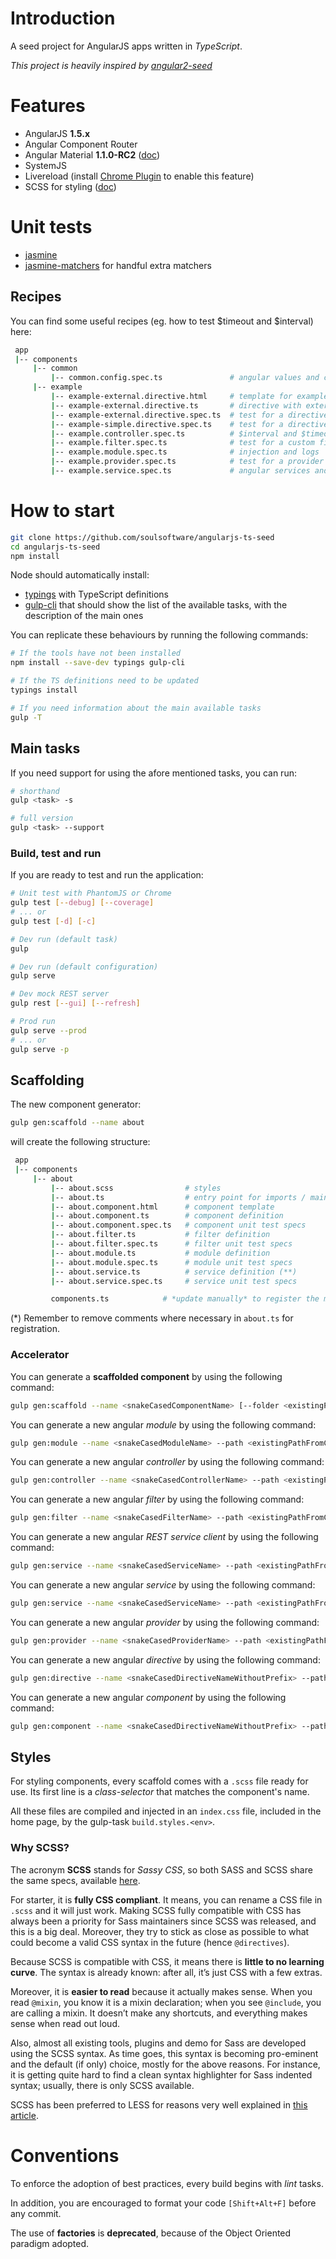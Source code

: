 # Introduction

A seed project for AngularJS apps written in *TypeScript*.

_This project is heavily inspired by [angular2-seed](https://github.com/mgechev/angular2-seed)_

# Features
* AngularJS **1.5.x**
* Angular Component Router
* Angular Material **1.1.0-RC2** ([doc](https://material.angularjs.org/latest/))
* SystemJS
* Livereload (install [Chrome Plugin](https://chrome.google.com/webstore/detail/livereload/jnihajbhpnppcggbcgedagnkighmdlei?hl=en) to enable this feature)
* SCSS for styling ([doc](http://sass-lang.com/documentation/file.SASS_REFERENCE.html))

# Unit tests
* [jasmine](http://jasmine.github.io/2.4/introduction.html)
* [jasmine-matchers](https://github.com/JamieMason/Jasmine-Matchers) for handful extra matchers

## Recipes
You can find some useful recipes (eg. how to test $timeout and $interval) here:

```bash
 app
 |-- components
     |-- common
         |-- common.config.spec.ts               # angular values and constants
     |-- example
         |-- example-external.directive.html     # template for example-external.directive
         |-- example-external.directive.ts       # directive with external template (templateUrl needs the relative path from app/components)
         |-- example-external.directive.spec.ts  # test for a directive with external template
         |-- example-simple.directive.spec.ts    # test for a directive with inline-template
         |-- example.controller.spec.ts          # $interval and $timeout with jasmine spies
         |-- example.filter.spec.ts              # test for a custom filter
         |-- example.module.spec.ts              # injection and logs
         |-- example.provider.spec.ts            # test for a provider and its generated service with an example of module-level configuration
         |-- example.service.spec.ts             # angular services and Date
```

# How to start

```bash
git clone https://github.com/soulsoftware/angularjs-ts-seed
cd angularjs-ts-seed
npm install
```

Node should automatically install:
* [typings](https://github.com/typings/typings) with TypeScript definitions
* [gulp-cli](https://github.com/gulpjs/gulp-cli) that should show the list of the
available tasks, with the description of the main ones

You can replicate these behaviours by running the following commands:

```bash
# If the tools have not been installed
npm install --save-dev typings gulp-cli

# If the TS definitions need to be updated
typings install

# If you need information about the main available tasks
gulp -T
```

## Main tasks

If you need support for using the afore mentioned tasks, you can run:

```bash
# shorthand
gulp <task> -s

# full version
gulp <task> --support
```

### Build, test and run

If you are ready to test and run the application:

```bash
# Unit test with PhantomJS or Chrome
gulp test [--debug] [--coverage]
# ... or
gulp test [-d] [-c]

# Dev run (default task)
gulp

# Dev run (default configuration)
gulp serve

# Dev mock REST server
gulp rest [--gui] [--refresh]

# Prod run
gulp serve --prod
# ... or
gulp serve -p
```

## Scaffolding

The new component generator:

```bash
gulp gen:scaffold --name about
```

will create the following structure:

```bash
 app
 |-- components
     |-- about
         |-- about.scss                # styles
         |-- about.ts                  # entry point for imports / main definition (*)
         |-- about.component.html      # component template
         |-- about.component.ts        # component definition
         |-- about.component.spec.ts   # component unit test specs
         |-- about.filter.ts           # filter definition
         |-- about.filter.spec.ts      # filter unit test specs
         |-- about.module.ts           # module definition
         |-- about.module.spec.ts      # module unit test specs
         |-- about.service.ts          # service definition (**)
         |-- about.service.spec.ts     # service unit test specs

         components.ts            # *update manually* to register the module
```

(*) Remember to remove comments where necessary in `about.ts` for registration.

### Accelerator

You can generate a **scaffolded component** by using the following command:

```bash
gulp gen:scaffold --name <snakeCasedComponentName> [--folder <existingPathFromComponents>] [--directive] [--controller] [--provider]
```

You can generate a new angular *module* by using the following command:

```bash
gulp gen:module --name <snakeCasedModuleName> --path <existingPathFromComponents>
```

You can generate a new angular *controller* by using the following command:

```bash
gulp gen:controller --name <snakeCasedControllerName> --path <existingPathFromComponents> [--module <moduleName>]
```

You can generate a new angular *filter* by using the following command:

```bash
gulp gen:filter --name <snakeCasedFilterName> --path <existingPathFromComponents> [--module <moduleName>]
```

You can generate a new angular *REST service client* by using the following command:

```bash
gulp gen:service --name <snakeCasedServiceName> --path <existingPathFromComponents> [--module <moduleName>] --client
```

You can generate a new angular *service* by using the following command:

```bash
gulp gen:service --name <snakeCasedServiceName> --path <existingPathFromComponents> [--module <moduleName>]
```

You can generate a new angular *provider* by using the following command:

```bash
gulp gen:provider --name <snakeCasedProviderName> --path <existingPathFromComponents> [--module <moduleName>]
```

You can generate a new angular *directive* by using the following command:

```bash
gulp gen:directive --name <snakeCasedDirectiveNameWithoutPrefix> --path <existingPathFromComponents> [--module <moduleName>]
```

You can generate a new angular *component* by using the following command:

```bash
gulp gen:component --name <snakeCasedDirectiveNameWithoutPrefix> --path <existingPathFromComponents> [--module <moduleName>]
```

## Styles

For styling components, every scaffold comes with a `.scss` file ready for use. Its first line is a *class-selector* that matches the component's name.

All these files are compiled and injected in an `index.css` file, included in the home page, by the gulp-task `build.styles.<env>`.

### Why SCSS?

The acronym **SCSS** stands for *Sassy CSS*, so both SASS and SCSS share the same specs, available [here](http://sass-lang.com/documentation/file.SASS_REFERENCE.html).

For starter, it is **fully CSS compliant**. It means, you can rename a CSS file in `.scss` and it will just work.
Making SCSS fully compatible with CSS has always been a priority for Sass maintainers since SCSS was released, and this is a big deal.
Moreover, they try to stick as close as possible to what could become a valid CSS syntax in the future (hence `@directives`).

Because SCSS is compatible with CSS, it means there is **little to no learning curve**. The syntax is already known: after all, it’s just CSS with a few extras.

Moreover, it is **easier to read** because it actually makes sense.
When you read `@mixin`, you know it is a mixin declaration; when you see `@include`, you are calling a mixin.
It doesn’t make any shortcuts, and everything makes sense when read out loud.

Also, almost all existing tools, plugins and demo for Sass are developed using the SCSS syntax.
As time goes, this syntax is becoming pro-eminent and the default (if only) choice, mostly for the above reasons.
For instance, it is getting quite hard to find a clean syntax highlighter for Sass indented syntax; usually, there is only SCSS available.

SCSS has been preferred to LESS for reasons very well explained in [this article](https://css-tricks.com/sass-vs-less/).

# Conventions

To enforce the adoption of best practices, every build begins with *lint* tasks.

In addition, you are encouraged to format your code `[Shift+Alt+F]` before any commit.

The use of **factories** is **deprecated**, because of the Object Oriented paradigm adopted.
